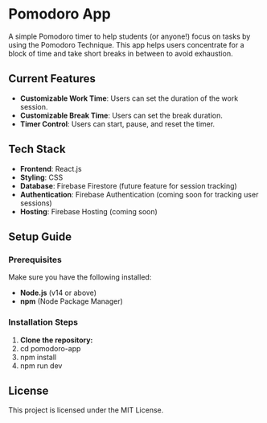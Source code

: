 # Pomodoro App

A simple Pomodoro timer to help students (or anyone!) focus on tasks by using the Pomodoro Technique. This app helps users concentrate for a block of time and take short breaks in between to avoid exhaustion.

## Current Features

- **Customizable Work Time**: Users can set the duration of the work session.
- **Customizable Break Time**: Users can set the break duration.
- **Timer Control**: Users can start, pause, and reset the timer.
  
## Tech Stack

- **Frontend**: React.js
- **Styling**: CSS
- **Database**: Firebase Firestore (future feature for session tracking)
- **Authentication**: Firebase Authentication (coming soon for tracking user sessions)
- **Hosting**: Firebase Hosting (coming soon)

## Setup Guide

### Prerequisites

Make sure you have the following installed:

- **Node.js** (v14 or above)
- **npm** (Node Package Manager)

### Installation Steps

1. **Clone the repository:**
2. cd pomodoro-app
3. npm install
4. npm run dev
   
## License

This project is licensed under the MIT License.



